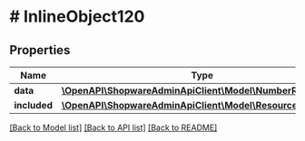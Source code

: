 # # InlineObject120

## Properties

Name | Type | Description | Notes
------------ | ------------- | ------------- | -------------
**data** | [**\OpenAPI\ShopwareAdminApiClient\Model\NumberRangeState**](NumberRangeState.md) |  | [optional]
**included** | [**\OpenAPI\ShopwareAdminApiClient\Model\Resource[]**](Resource.md) |  | [optional]

[[Back to Model list]](../../README.md#models) [[Back to API list]](../../README.md#endpoints) [[Back to README]](../../README.md)
